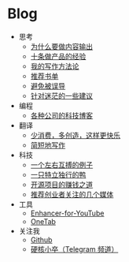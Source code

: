 # Blog
-  思考
    -  [为什么要做内容输出](https://github.com/jacksonwuu/blog/blob/main/1-Thinking/为什么要做内容输出.md)
    -  [十条做产品的经验](https://github.com/jacksonwuu/blog/blob/main/1-Thinking/十条做产品的经验.md)
    -  [我的写作方法论](https://github.com/jacksonwuu/blog/blob/main/1-Thinking/我的写作方法论.md)
    -  [推荐书单](https://github.com/jacksonwuu/blog/blob/main/1-Thinking/推荐书单.md)
    -  [避免被误导](https://github.com/jacksonwuu/blog/blob/main/1-Thinking/避免被误导.md)
    -  [针对迷茫的一些建议](https://github.com/jacksonwuu/blog/blob/main/1-Thinking/针对迷茫的一些建议.md)
-  编程
    -  [各种公司的科技博客](https://github.com/jacksonwuu/blog/blob/main/2-Programming/各种公司的科技博客.md)
-  翻译
    -  [少消费，多创造，这样更快乐](https://github.com/jacksonwuu/blog/blob/main/3-Translation/少消费，多创造，这样更快乐.md)
    -  [简短地写作](https://github.com/jacksonwuu/blog/blob/main/3-Translation/简短地写作.md)
-  科技
    -  [一个左右互搏的例子](https://github.com/jacksonwuu/blog/blob/main/4-Tech/一个左右互搏的例子.md)
    -  [一只特立独行的鸭](https://github.com/jacksonwuu/blog/blob/main/4-Tech/一只特立独行的鸭.md)
    -  [开源项目的赚钱之道](https://github.com/jacksonwuu/blog/blob/main/4-Tech/开源项目的赚钱之道.md)
    -  [推荐创业者关注的几个媒体](https://github.com/jacksonwuu/blog/blob/main/4-Tech/推荐创业者关注的几个媒体.md)
-  工具
    -  [Enhancer-for-YouTube](https://github.com/jacksonwuu/blog/blob/main/5-Tool/Enhancer-for-YouTube.md)
    -  [OneTab](https://github.com/jacksonwuu/blog/blob/main/5-Tool/OneTab.md)
-  关注我
    -  [Github](https://github.com/jacksonwuu)
    -  [硬核小卒（Telegram 频道）](https://t.me/yinghexiaozu)

